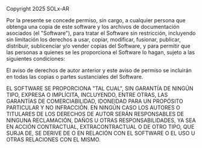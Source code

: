 Copyright 2025 SOLx-AR

Por la presente se concede permiso, sin cargo, a cualquier persona que obtenga una copia de este software y los archivos de documentación asociados (el "Software"), para tratar el Software sin restricción, incluyendo sin limitación los derechos a usar, copiar, modificar, fusionar, publicar, distribuir, sublicenciar y/o vender copias del Software, y para permitir que las personas a quienes se les proporciona el Software lo hagan, sujeto a las siguientes condiciones:

El aviso de derechos de autor anterior y este aviso de permiso se incluirán en todas las copias o partes sustanciales del Software.

EL SOFTWARE SE PROPORCIONA "TAL CUAL", SIN GARANTÍA DE NINGÚN TIPO, EXPRESA O IMPLÍCITA, INCLUYENDO, ENTRE OTRAS, LAS GARANTÍAS DE COMERCIABILIDAD, IDONEIDAD PARA UN PROPÓSITO PARTICULAR Y NO INFRACCIÓN. EN NINGÚN CASO LOS AUTORES O TITULARES DE LOS DERECHOS DE AUTOR SERÁN RESPONSABLES DE NINGUNA RECLAMACIÓN, DAÑOS U OTRAS RESPONSABILIDADES, YA SEA EN ACCIÓN CONTRACTUAL, EXTRACONTRACTUAL O DE OTRO TIPO, QUE SURJA DE, SE DERIVE DE O EN RELACIÓN CON EL SOFTWARE O EL USO U OTRAS RELACIONES CON EL MISMO.
